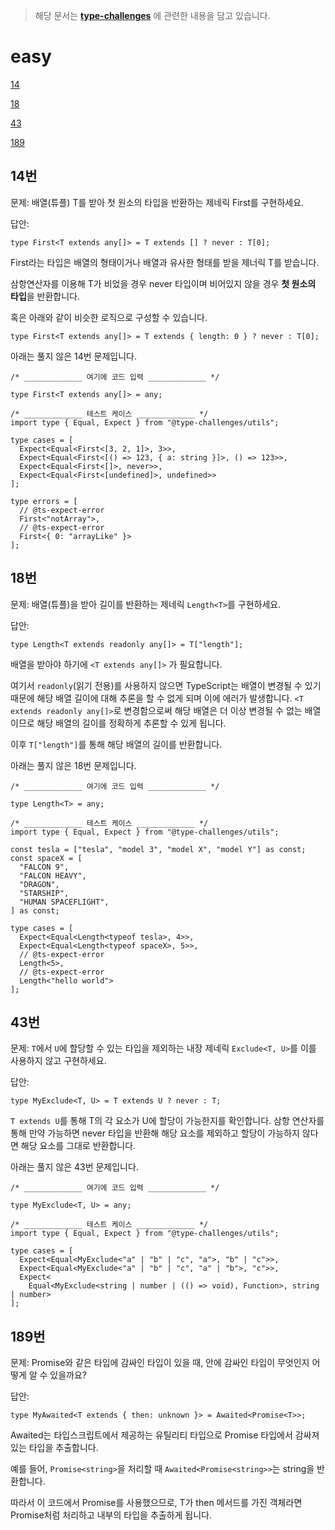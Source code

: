 > 해당 문서는 **[type-challenges](https://github.com/type-challenges/type-challenges/blob/main/README.ko.md)** 에 관련한 내용을 담고 있습니다.

# easy

[14](#14번)

[18](#18번)

[43](#43번)

[189](#189번)

## 14번

문제: 배열(튜플) T를 받아 첫 원소의 타입을 반환하는 제네릭 First<T>를 구현하세요.

답안:

```tsx
type First<T extends any[]> = T extends [] ? never : T[0];
```

First라는 타입은 배열의 형태이거나 배열과 유사한 형태를 받을 제너릭 T를 받습니다.

삼항연산자를 이용해 T가 비었을 경우 never 타입이며 비어있지 않을 경우 **첫 원소의 타입**을 반환합니다.

혹은 아래와 같이 비슷한 로직으로 구성할 수 있습니다.

```tsx
type First<T extends any[]> = T extends { length: 0 } ? never : T[0];
```

아래는 풀지 않은 14번 문제입니다.

```tsx
/* _____________ 여기에 코드 입력 _____________ */

type First<T extends any[]> = any;

/* _____________ 테스트 케이스 _____________ */
import type { Equal, Expect } from "@type-challenges/utils";

type cases = [
  Expect<Equal<First<[3, 2, 1]>, 3>>,
  Expect<Equal<First<[() => 123, { a: string }]>, () => 123>>,
  Expect<Equal<First<[]>, never>>,
  Expect<Equal<First<[undefined]>, undefined>>
];

type errors = [
  // @ts-expect-error
  First<"notArray">,
  // @ts-expect-error
  First<{ 0: "arrayLike" }>
];
```

## 18번

문제: 배열(튜플)을 받아 길이를 반환하는 제네릭 `Length<T>`를 구현하세요.

답안:

```tsx
type Length<T extends readonly any[]> = T["length"];
```

배열을 받아야 하기에 `<T extends any[]>` 가 필요합니다.

여기서 `readonly`(읽기 전용)를 사용하지 않으면 TypeScript는 배열이 변경될 수 있기 때문에 해당 배열 길이에 대해 추론을 할 수 없게 되며 이에 에러가 발생합니다.
`<T extends readonly any[]>`로 변경함으로써 해당 배열은 더 이상 변경될 수 없는 배열이므로 해당 배열의 길이를 정확하게 추론할 수 있게 됩니다.

이후 `T["length"]`를 통해 해당 배열의 길이를 반환합니다.

아래는 풀지 않은 18번 문제입니다.

```tsx
/* _____________ 여기에 코드 입력 _____________ */

type Length<T> = any;

/* _____________ 테스트 케이스 _____________ */
import type { Equal, Expect } from "@type-challenges/utils";

const tesla = ["tesla", "model 3", "model X", "model Y"] as const;
const spaceX = [
  "FALCON 9",
  "FALCON HEAVY",
  "DRAGON",
  "STARSHIP",
  "HUMAN SPACEFLIGHT",
] as const;

type cases = [
  Expect<Equal<Length<typeof tesla>, 4>>,
  Expect<Equal<Length<typeof spaceX>, 5>>,
  // @ts-expect-error
  Length<5>,
  // @ts-expect-error
  Length<"hello world">
];
```

## 43번

문제: `T`에서 `U`에 할당할 수 있는 타입을 제외하는 내장 제네릭 `Exclude<T, U>`를 이를 사용하지 않고 구현하세요.

답안:

```tsx
type MyExclude<T, U> = T extends U ? never : T;
```

`T extends U`를 통해 T의 각 요소가 U에 할당이 가능한지를 확인합니다.
삼항 연산자를 통해 만약 가능하면 never 타입을 반환해 해당 요소를 제외하고 할당이 가능하지 않다면 해당 요소를 그대로 반환합니다.

아래는 풀지 않은 43번 문제입니다.

```tsx
/* _____________ 여기에 코드 입력 _____________ */

type MyExclude<T, U> = any;

/* _____________ 테스트 케이스 _____________ */
import type { Equal, Expect } from "@type-challenges/utils";

type cases = [
  Expect<Equal<MyExclude<"a" | "b" | "c", "a">, "b" | "c">>,
  Expect<Equal<MyExclude<"a" | "b" | "c", "a" | "b">, "c">>,
  Expect<
    Equal<MyExclude<string | number | (() => void), Function>, string | number>
];
```

## 189번

문제: Promise와 같은 타입에 감싸인 타입이 있을 때, 안에 감싸인 타입이 무엇인지 어떻게 알 수 있을까요?

답안:

```tsx
type MyAwaited<T extends { then: unknown }> = Awaited<Promise<T>>;
```

Awaited는 타입스크립트에서 제공하는 유틸리티 타입으로 Promise 타입에서 감싸져 있는 타입을 추출합니다.

예를 들어, `Promise<string>`을 처리할 때 `Awaited<Promise<string>>`는 string을 반환합니다.

따라서 이 코드에서 Promise<T>를 사용했으므로, T가 then 메서드를 가진 객체라면 Promise처럼 처리하고 내부의 타입을 추출하게 됩니다.
